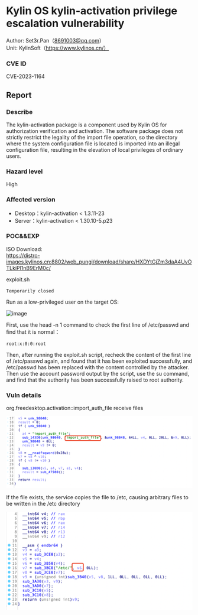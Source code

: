 # Kylin OS kylin-activation privilege escalation vulnerability

Author: Set3r.Pan（8691003@qq.com）\
Unit: KylinSoft（https://www.kylinos.cn/）

### CVE ID
CVE-2023-1164
## Report
### Describe

The kylin-activation package is a component used by Kylin OS for authorization verification and activation. The software package does not strictly restrict the legality of the import file operation, so the directory where the system configuration file is located is imported into an illegal configuration file, resulting in the elevation of local privileges of ordinary users.


### Hazard level
High
### Affected version
- Desktop：kylin-activation < 1.3.11-23
- Server：kylin-activation < 1.30.10-5.p23
### POC&&EXP
ISO Download:\
https://distro-images.kylinos.cn:8802/web_pungi/download/share/HXDYtGjZm3daA4UvOTLkiPl1nB9ErM0c/

exploit.sh
```
Temporarily closed
```
Run as a low-privileged user on the target OS:

<img width="515" alt="image" src="https://user-images.githubusercontent.com/35441986/223699923-d87d24fe-2cad-4999-983b-d3b76d70624e.png">

First, use the head -n 1 command to check the first line of /etc/passwd and find that it is normal：
```
root:x:0:0:root
```
Then, after running the exploit.sh script, recheck the content of the first line of /etc/passwd again, and found that it has been exploited successfully, and /etc/passwd has been replaced with the content controlled by the attacker. Then use the account password output by the script, use the su command, and find that the authority has been successfully raised to root authority.

### Vuln details
org.freedesktop.activation::import_auth_file receive files

<img width="700" alt="image" src="./imgs/CVE-2023-1164_1.png">

If the file exists, the service copies the file to /etc, causing arbitrary files to be written in the /etc directory

<img width="700" alt="image" src="./imgs/CVE-2023-1164_2.png">

